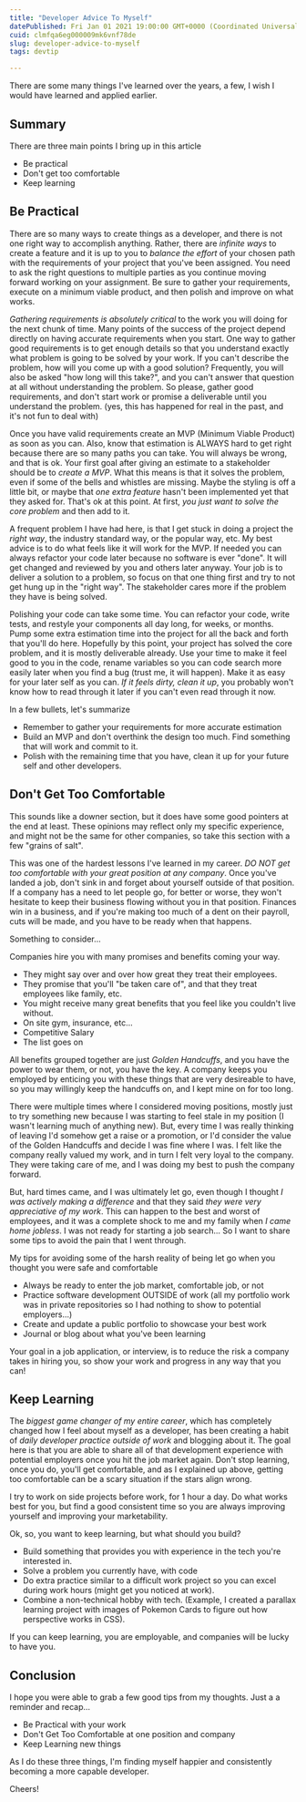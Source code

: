 ```yaml
---
title: "Developer Advice To Myself"
datePublished: Fri Jan 01 2021 19:00:00 GMT+0000 (Coordinated Universal Time)
cuid: clmfqa6eg000009mk6vnf78de
slug: developer-advice-to-myself
tags: devtip

---
```


There are some many things I've learned over the years, a few, I wish I would have learned and applied earlier.

## Summary

There are three main points I bring up in this article
- Be practical
- Don't get too comfortable
- Keep learning

## Be Practical

There are so many ways to create things as a developer, and there is not one right way to accomplish anything.  Rather, there are _infinite ways_ to create a feature and it is up to you to _balance the effort_ of your chosen path with the requirements of your project that you've been assigned.  You need to ask the right questions to multiple parties as you continue moving forward working on your assignment.  Be sure to gather your requirements, execute on a minimum viable product, and then polish and improve on what works.

_Gathering requirements is absolutely critical_ to the work you will doing for the next chunk of time.  Many points of the success of the project depend directly on having accurate requirements when you start.  One way to gather good requirements is to get enough details so that you understand exactly what problem is going to be solved by your work.  If you can't describe the problem, how will you come up with a good solution?  Frequently, you will also be asked "how long will this take?", and you can't answer that question at all without understanding the problem.  So please, gather good requirements, and don't start work or promise a deliverable until you understand the problem.  (yes, this has happened for real in the past, and it's not fun to deal with)

Once you have valid requirements create an MVP (Minimum Viable Product) as soon as you can.  Also, know that estimation is ALWAYS hard to get right because there are so many paths you can take.  You will always be wrong, and that is ok.  Your first goal after giving an estimate to a stakeholder should be to _create a MVP_.  What this means is that it solves the problem, even if some of the bells and whistles are missing.  Maybe the styling is off a little bit, or maybe that _one extra feature_ hasn't been implemented yet that they asked for.  That's ok at this point.  At first, _you just want to solve the core problem_ and then add to it.

A frequent problem I have had here, is that I get stuck in doing a project the _right way_, the industry standard way, or the popular way, etc.  My best advice is to do what feels like it will work for the MVP.  If needed you can always refactor your code later because no software is ever "done".  It will get changed and reviewed by you and others later anyway.  Your job is to deliver a solution to a problem, so focus on that one thing first and try to not get hung up in the "right way".  The stakeholder cares more if the problem they have is being solved.

Polishing your code can take some time.  You can refactor your code, write tests, and restyle your components all day long, for weeks, or months.  Pump some extra estimation time into the project for all the back and forth that you'll do here.  Hopefully by this point, your project has solved the core problem, and it is mostly deliverable already.  Use your time to make it feel good to you in the code, rename variables so you can code search more easily later when you find a bug (trust me, it will happen).  Make it as easy for your later self as you can.  _If it feels dirty, clean it up_, you probably won't know how to read through it later if you can't even read through it now.

In a few bullets, let's summarize
- Remember to gather your requirements for more accurate estimation
- Build an MVP and don't overthink the design too much.  Find something that will work and commit to it.
- Polish with the remaining time that you have, clean it up for your future self and other developers.

## Don't Get Too Comfortable

This sounds like a downer section, but it does have some good pointers at the end at least.  These opinions may reflect only my specific experience, and might not be the same for other companies, so take this section with a few "grains of salt".

This was one of the hardest lessons I've learned in my career.  _DO NOT get too comfortable with your great position at any company_.  Once you've landed a job, don't sink in and forget about yourself outside of that position.  If a company has a need to let people go, for better or worse, they won't hesitate to keep their business flowing without you in that position.  Finances win in a business, and if you're making too much of a dent on their payroll, cuts will be made, and you have to be ready when that happens.

Something to consider...

Companies hire you with many promises and benefits coming your way.
- They might say over and over how great they treat their employees.
- They promise that you'll "be taken care of", and that they treat employees like family, etc.
- You might receive many great benefits that you feel like you couldn't live without.
- On site gym, insurance, etc...
- Competitive Salary
- The list goes on

All benefits grouped together are just _Golden Handcuffs_, and you have the power to wear them, or not, you have the key.  A company keeps you employed by enticing you with these things that are very desireable to have, so you may willingly keep the handcuffs on, and I kept mine on for too long.

There were multiple times where I considered moving positions, mostly just to try something new because I was starting to feel stale in my position (I wasn't learning much of anything new).  But, every time I was really thinking of leaving I'd somehow get a raise or a promotion, or I'd consider the value of the Golden Handcuffs and decide I was fine where I was.  I felt like the company really valued my work, and in turn I felt very loyal to the company.  They were taking care of me, and I was doing my best to push the company forward.

But, hard times came, and I was ultimately let go, even though I thought _I was actively making a difference_ and that they said _they were very appreciative of my work_.  This can happen to the best and worst of employees, and it was a complete shock to me and my family when _I came home jobless_.  I was not ready for starting a job search...  So I want to share some tips to avoid the pain that I went through.

My tips for avoiding some of the harsh reality of being let go when you thought you were safe and comfortable
- Always be ready to enter the job market, comfortable job, or not
- Practice software development OUTSIDE of work (all my portfolio work was in private repositories so I had nothing to show to potential employers...)
- Create and update a public portfolio to showcase your best work
- Journal or blog about what you've been learning

Your goal in a job application, or interview, is to reduce the risk a company takes in hiring you, so show your work and progress in any way that you can!

## Keep Learning

The _biggest game changer of my entire career_, which has completely changed how I feel about myself as a developer, has been creating a habit of _daily developer practice outside of work_ and blogging about it.  The goal here is that you are able to share all of that development experience with potential employers once you hit the job market again.  Don't stop learning, once you do, you'll get comfortable, and as I explained up above, getting too comfortable can be a scary situation if the stars align wrong.

I try to work on side projects before work, for 1 hour a day.  Do what works best for you, but find a good consistent time so you are always improving yourself and improving your marketability.

Ok, so, you want to keep learning, but what should you build?
- Build something that provides you with experience in the tech you're interested in.
- Solve a problem you currently have, with code
- Do extra practice similar to a difficult work project so you can excel during work hours (might get you noticed at work).
- Combine a non-technical hobby with tech.  (Example, I created a parallax learning project with images of Pokemon Cards to figure out how perspective works in CSS).

If you can keep learning, you are employable, and companies will be lucky to have you.

## Conclusion

I hope you were able to grab a few good tips from my thoughts.  Just a a reminder and recap...
- Be Practical with your work
- Don't Get Too Comfortable at one position and company
- Keep Learning new things

As I do these three things, I'm finding myself happier and consistently becoming a more capable developer.

Cheers!